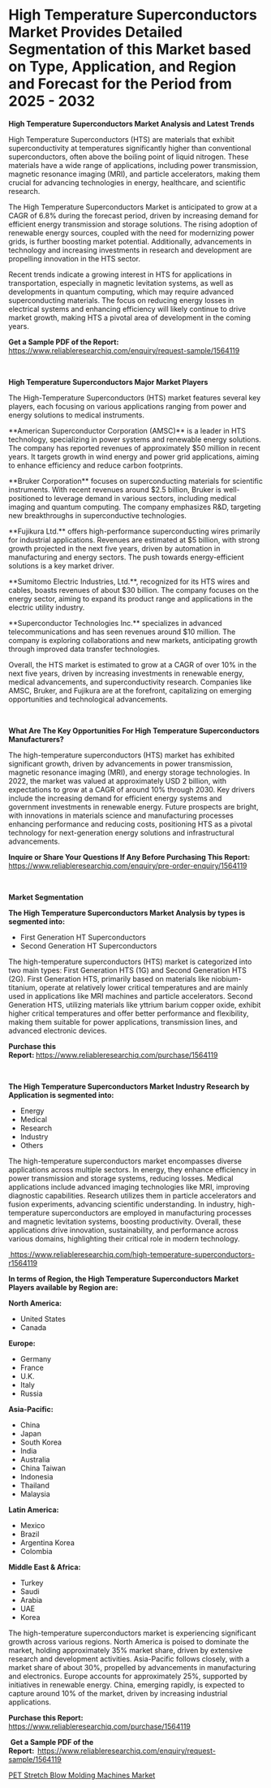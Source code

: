<p><h1>High Temperature Superconductors Market Provides Detailed Segmentation of this Market based on Type, Application, and Region and Forecast for the Period from 2025 - 2032</h1></p><p><strong>High Temperature Superconductors Market Analysis and Latest Trends</strong></p>
<p><p>High Temperature Superconductors (HTS) are materials that exhibit superconductivity at temperatures significantly higher than conventional superconductors, often above the boiling point of liquid nitrogen. These materials have a wide range of applications, including power transmission, magnetic resonance imaging (MRI), and particle accelerators, making them crucial for advancing technologies in energy, healthcare, and scientific research.</p><p>The High Temperature Superconductors Market is anticipated to grow at a CAGR of 6.8% during the forecast period, driven by increasing demand for efficient energy transmission and storage solutions. The rising adoption of renewable energy sources, coupled with the need for modernizing power grids, is further boosting market potential. Additionally, advancements in technology and increasing investments in research and development are propelling innovation in the HTS sector.</p><p>Recent trends indicate a growing interest in HTS for applications in transportation, especially in magnetic levitation systems, as well as developments in quantum computing, which may require advanced superconducting materials. The focus on reducing energy losses in electrical systems and enhancing efficiency will likely continue to drive market growth, making HTS a pivotal area of development in the coming years.</p></p>
<p><strong>Get a Sample PDF of the Report:&nbsp;</strong> <a href="https://www.reliableresearchiq.com/enquiry/request-sample/1564119?utm_campaign=2265&utm_medium=2&utm_source=Github&utm_content=ia&utm_term=08042025&utm_id=high-temperature-superconductors">https://www.reliableresearchiq.com/enquiry/request-sample/1564119</a></p>
<p>&nbsp;</p>
<p><strong>High Temperature Superconductors Major Market Players</strong></p>
<p><p>The High-Temperature Superconductors (HTS) market features several key players, each focusing on various applications ranging from power and energy solutions to medical instruments.</p><p>**American Superconductor Corporation (AMSC)** is a leader in HTS technology, specializing in power systems and renewable energy solutions. The company has reported revenues of approximately $50 million in recent years. It targets growth in wind energy and power grid applications, aiming to enhance efficiency and reduce carbon footprints.</p><p>**Bruker Corporation** focuses on superconducting materials for scientific instruments. With recent revenues around $2.5 billion, Bruker is well-positioned to leverage demand in various sectors, including medical imaging and quantum computing. The company emphasizes R&D, targeting new breakthroughs in superconductive technologies.</p><p>**Fujikura Ltd.** offers high-performance superconducting wires primarily for industrial applications. Revenues are estimated at $5 billion, with strong growth projected in the next five years, driven by automation in manufacturing and energy sectors. The push towards energy-efficient solutions is a key market driver.</p><p>**Sumitomo Electric Industries, Ltd.**, recognized for its HTS wires and cables, boasts revenues of about $30 billion. The company focuses on the energy sector, aiming to expand its product range and applications in the electric utility industry.</p><p>**Superconductor Technologies Inc.** specializes in advanced telecommunications and has seen revenues around $10 million. The company is exploring collaborations and new markets, anticipating growth through improved data transfer technologies.</p><p>Overall, the HTS market is estimated to grow at a CAGR of over 10% in the next five years, driven by increasing investments in renewable energy, medical advancements, and superconductivity research. Companies like AMSC, Bruker, and Fujikura are at the forefront, capitalizing on emerging opportunities and technological advancements.</p></p>
<p>&nbsp;</p>
<p><strong>What Are The Key Opportunities For High Temperature Superconductors Manufacturers?</strong></p>
<p><p>The high-temperature superconductors (HTS) market has exhibited significant growth, driven by advancements in power transmission, magnetic resonance imaging (MRI), and energy storage technologies. In 2022, the market was valued at approximately USD 2 billion, with expectations to grow at a CAGR of around 10% through 2030. Key drivers include the increasing demand for efficient energy systems and government investments in renewable energy. Future prospects are bright, with innovations in materials science and manufacturing processes enhancing performance and reducing costs, positioning HTS as a pivotal technology for next-generation energy solutions and infrastructural advancements.</p></p>
<p><strong>Inquire or Share Your Questions If Any Before Purchasing This Report:</strong> <a href="https://www.reliableresearchiq.com/enquiry/pre-order-enquiry/1564119?utm_campaign=2265&utm_medium=2&utm_source=Github&utm_content=ia&utm_term=08042025&utm_id=high-temperature-superconductors">https://www.reliableresearchiq.com/enquiry/pre-order-enquiry/1564119</a></p>
<p>&nbsp;</p>
<p><strong>Market Segmentation</strong></p>
<p><strong>The High Temperature Superconductors Market Analysis by types is segmented into:</strong></p>
<p><ul><li>First Generation HT Superconductors</li><li>Second Generation HT Superconductors</li></ul></p>
<p><p>The high-temperature superconductors (HTS) market is categorized into two main types: First Generation HTS (1G) and Second Generation HTS (2G). First Generation HTS, primarily based on materials like niobium-titanium, operate at relatively lower critical temperatures and are mainly used in applications like MRI machines and particle accelerators. Second Generation HTS, utilizing materials like yttrium barium copper oxide, exhibit higher critical temperatures and offer better performance and flexibility, making them suitable for power applications, transmission lines, and advanced electronic devices.</p></p>
<p><strong>Purchase this Report:&nbsp;</strong><a href="https://www.reliableresearchiq.com/purchase/1564119?utm_campaign=2265&utm_medium=2&utm_source=Github&utm_content=ia&utm_term=08042025&utm_id=high-temperature-superconductors">https://www.reliableresearchiq.com/purchase/1564119</a></p>
<p>&nbsp;</p>
<p><strong>The High Temperature Superconductors Market Industry Research by Application is segmented into:</strong></p>
<p><ul><li>Energy</li><li>Medical</li><li>Research</li><li>Industry</li><li>Others</li></ul></p>
<p><p>The high-temperature superconductors market encompasses diverse applications across multiple sectors. In energy, they enhance efficiency in power transmission and storage systems, reducing losses. Medical applications include advanced imaging technologies like MRI, improving diagnostic capabilities. Research utilizes them in particle accelerators and fusion experiments, advancing scientific understanding. In industry, high-temperature superconductors are employed in manufacturing processes and magnetic levitation systems, boosting productivity. Overall, these applications drive innovation, sustainability, and performance across various domains, highlighting their critical role in modern technology.</p></p>
<p><a href="https://www.reliableresearchiq.com/high-temperature-superconductors-r1564119?utm_campaign=2265&utm_medium=2&utm_source=Github&utm_content=ia&utm_term=08042025&utm_id=high-temperature-superconductors">&nbsp;https://www.reliableresearchiq.com/high-temperature-superconductors-r1564119</a></p>
<p><strong>In terms of Region, the High Temperature Superconductors Market Players available by Region are:</strong></p>
<p>
    <p> <strong> North America: </strong>
        <ul>
            <li>United States</li>
            <li>Canada</li>
        </ul>
        </p> 
    <p> <strong> Europe: </strong>
        <ul>
            <li>Germany</li>
            <li>France</li>
            <li>U.K.</li>
            <li>Italy</li>
            <li>Russia</li>
        </ul>
        </p> 
    <p> <strong> Asia-Pacific: </strong>
        <ul>
            <li>China</li>
            <li>Japan</li>
            <li>South Korea</li>
            <li>India</li>
            <li>Australia</li>
            <li>China Taiwan</li>
            <li>Indonesia</li>
            <li>Thailand</li>
            <li>Malaysia</li>
        </ul>
        </p> 
    <p> <strong> Latin America: </strong>
        <ul>
            <li>Mexico</li>
            <li>Brazil</li>
            <li>Argentina Korea</li>
            <li>Colombia</li>
        </ul>
        </p> 
    <p> <strong> Middle East & Africa: </strong>
        <ul>
            <li>Turkey</li>
            <li>Saudi</li>
            <li>Arabia</li>
            <li>UAE</li>
            <li>Korea</li>
        </ul>
    </p>
    </p>
<p><p>The high-temperature superconductors market is experiencing significant growth across various regions. North America is poised to dominate the market, holding approximately 35% market share, driven by extensive research and development activities. Asia-Pacific follows closely, with a market share of about 30%, propelled by advancements in manufacturing and electronics. Europe accounts for approximately 25%, supported by initiatives in renewable energy. China, emerging rapidly, is expected to capture around 10% of the market, driven by increasing industrial applications.</p></p>
<p><strong>Purchase this Report: </strong><a href="https://www.reliableresearchiq.com/purchase/1564119?utm_campaign=2265&utm_medium=2&utm_source=Github&utm_content=ia&utm_term=08042025&utm_id=high-temperature-superconductors">https://www.reliableresearchiq.com/purchase/1564119</a></p>
<p>&nbsp;<strong>Get a Sample PDF of the Report:&nbsp;&nbsp;</strong><a href="https://www.reliableresearchiq.com/enquiry/request-sample/1564119?utm_campaign=2265&utm_medium=2&utm_source=Github&utm_content=ia&utm_term=08042025&utm_id=high-temperature-superconductors">https://www.reliableresearchiq.com/enquiry/request-sample/1564119</a></p>
<p><strong></strong></p>
<p><p><a href="https://github.com/MariaWashington76/Market-Research-Report-List-2/blob/main/pet-stretch-blow-molding-machines-market.md?utm_campaign=2265&utm_medium=2&utm_source=Github&utm_content=ia&utm_term=08042025&utm_id=high-temperature-superconductors">PET Stretch Blow Molding Machines Market</a></p></p>